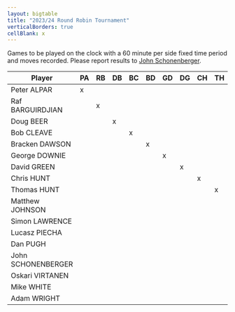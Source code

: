 ```yaml
---
layout: bigtable
title: "2023/24 Round Robin Tournament"
verticalBorders: true
cellBlank: x
---
```

Games to be played on the clock with a 60 minute per side fixed time period and moves recorded. Please report results to [John Schonenberger](mailto:schoneys54@gmail.com).

|Player|PA|RB|DB|BC|BD|GD|DG|CH|TH|MJ|SL|LP|DP|JS|OV|MW|AW|Score|
|-|-|-|-|-|-|-|-|-|-|-|-|-|-|-|-|-|-|-|
|Peter ALPAR|x|||||||||||||||||0|
|Raf BARGUIRDJIAN||x||||||||||||||||0|
|Doug BEER|||x|||||||||||||||0|
|Bob CLEAVE||||x||||||||||||||0|
|Bracken DAWSON|||||x|||||||||||||0|
|George DOWNIE||||||x||||||||||||0|
|David GREEN|||||||x|||||||||||0|
|Chris HUNT||||||||x||||||||||0|
|Thomas HUNT|||||||||x|||||||||0|
|Matthew JOHNSON||||||||||x||||||||0|
|Simon LAWRENCE|||||||||||x|||||||0|
|Lucasz PIECHA||||||||||||x||||||0|
|Dan PUGH|||||||||||||x|||||0|
|John SCHONENBERGER||||||||||||||x||||0|
|Oskari VIRTANEN|||||||||||||||x|||0|
|Mike WHITE||||||||||||||||x||0|
|Adam WRIGHT|||||||||||||||||x|0|

